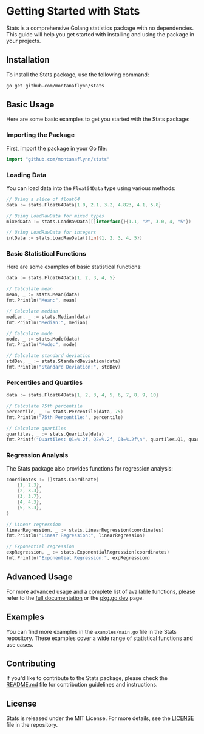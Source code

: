 # Getting Started with Stats

Stats is a comprehensive Golang statistics package with no dependencies. This guide will help you get started with installing and using the package in your projects.

## Installation

To install the Stats package, use the following command:

```bash
go get github.com/montanaflynn/stats
```

## Basic Usage

Here are some basic examples to get you started with the Stats package:

### Importing the Package

First, import the package in your Go file:

```go
import "github.com/montanaflynn/stats"
```

### Loading Data

You can load data into the `Float64Data` type using various methods:

```go
// Using a slice of float64
data := stats.Float64Data{1.0, 2.1, 3.2, 4.823, 4.1, 5.8}

// Using LoadRawData for mixed types
mixedData := stats.LoadRawData([]interface{}{1.1, "2", 3.0, 4, "5"})

// Using LoadRawData for integers
intData := stats.LoadRawData([]int{1, 2, 3, 4, 5})
```

### Basic Statistical Functions

Here are some examples of basic statistical functions:

```go
data := stats.Float64Data{1, 2, 3, 4, 5}

// Calculate mean
mean, _ := stats.Mean(data)
fmt.Println("Mean:", mean)

// Calculate median
median, _ := stats.Median(data)
fmt.Println("Median:", median)

// Calculate mode
mode, _ := stats.Mode(data)
fmt.Println("Mode:", mode)

// Calculate standard deviation
stdDev, _ := stats.StandardDeviation(data)
fmt.Println("Standard Deviation:", stdDev)
```

### Percentiles and Quartiles

```go
data := stats.Float64Data{1, 2, 3, 4, 5, 6, 7, 8, 9, 10}

// Calculate 75th percentile
percentile, _ := stats.Percentile(data, 75)
fmt.Println("75th Percentile:", percentile)

// Calculate quartiles
quartiles, _ := stats.Quartile(data)
fmt.Printf("Quartiles: Q1=%.2f, Q2=%.2f, Q3=%.2f\n", quartiles.Q1, quartiles.Q2, quartiles.Q3)
```

### Regression Analysis

The Stats package also provides functions for regression analysis:

```go
coordinates := []stats.Coordinate{
    {1, 2.3},
    {2, 3.3},
    {3, 3.7},
    {4, 4.3},
    {5, 5.3},
}

// Linear regression
linearRegression, _ := stats.LinearRegression(coordinates)
fmt.Println("Linear Regression:", linearRegression)

// Exponential regression
expRegression, _ := stats.ExponentialRegression(coordinates)
fmt.Println("Exponential Regression:", expRegression)
```

## Advanced Usage

For more advanced usage and a complete list of available functions, please refer to the [full documentation](https://godoc.org/github.com/montanaflynn/stats) or the [pkg.go.dev](https://pkg.go.dev/github.com/montanaflynn/stats) page.

## Examples

You can find more examples in the `examples/main.go` file in the Stats repository. These examples cover a wide range of statistical functions and use cases.

## Contributing

If you'd like to contribute to the Stats package, please check the [README.md](https://github.com/montanaflynn/stats) file for contribution guidelines and instructions.

## License

Stats is released under the MIT License. For more details, see the [LICENSE](https://github.com/montanaflynn/stats/blob/master/LICENSE) file in the repository.